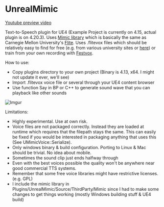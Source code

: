 # UnrealMimic

[Youtube preview video](https://youtu.be/TqPx2z758ig)

Text-to-Speech plugin for UE4 (Example Project is currently on 4.15, actual plugin is on 4.20.3). Uses [Mimic library](https://github.com/MycroftAI/mimic) which is basically the same as Carnegie Mellon University's [Flite](http://www.festvox.org/flite/). Uses .flitevox files which should be relatively easy to find for free (e.g. from various university sites or [here](http://www.festvox.org/flite/packed/flite-2.0/voices/)) or train from your own recording with [Festvox](http://festvox.org/index.html).

How to use:
 * Copy plugins directory to your own project (Binary is 4.13, x64. I might not update it ever, we'll see)
 * Import .flitevox voice file or several through your UE4 content browser
 * Use function Say in BP or C++ to generate sound wave that you can playback like other sounds
 
![Imgur](http://i.imgur.com/DHnS3s1.png)

Limitations:
 * Highly experimental. Use at own risk.
 * Voice files are not packaged correctly. Instead they are loaded at runtime which requires that the filepath stays the same. This can easily be fixed if you would be interested in packaging anything that uses this (See UMimicVoice::Serialize).
 * Only windows binary & build configuration. Porting to Linux & Mac should be trivial. No idea about mobile.
 * Sometimes the sound clip just ends halfway through
 * Even with the best voices possible the quality won't be anywhere near good commercial TTS systems.
 * Remember that some free voice libraries might have restrictive licenses. (e.g. GPL)
 * I include the mimic library in Plugins/UnrealMimic/Source/ThirdParty/Mimic since I had to make some changes to get things working (mostly Windows building stuff & UE4 build)
